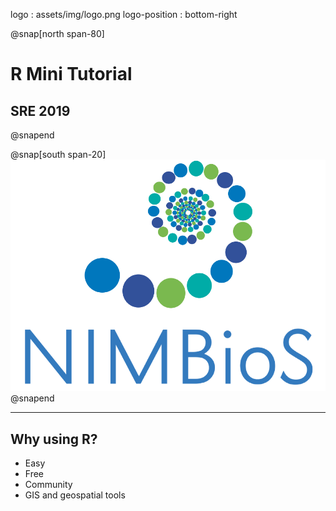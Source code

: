 logo : assets/img/logo.png
logo-position : bottom-right

@snap[north span-80]

# R Mini Tutorial

## SRE 2019


@snapend

@snap[south span-20]
![IMAGE](assets/img/nimbios.png)
@snapend



---

## Why using R?
  - Easy
  - Free
  - Community
  - GIS and geospatial tools


